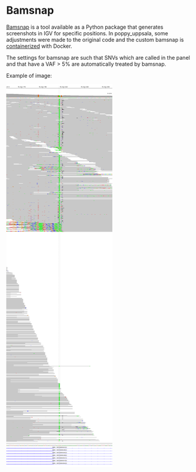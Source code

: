 # Bamsnap

[Bamsnap](https://github.com/parklab/bamsnap) is a tool available as a Python package that generates screenshots in IGV for specific positions.
In poppy_uppsala, some adjustments were made to the original code and the custom bamsnap is [containerized](https://hub.docker.com/layers/hydragenetics/bamsnap/0.2.19/images/sha256-934518c699d724a3e949e0855c8ca40a48013e49c93b7d15c6fcf99cd2e41b5a) with Docker.

The settings for bamsnap are such that SNVs which are called in the panel and that have a VAF > 5%
are automatically treated by bamsnap.

Example of image:

![chr3_78614806](https://raw.githubusercontent.com/clinical-genomics-uppsala/poppy_uppsala/patch-readthedocs/images/chr3_78614806.png)